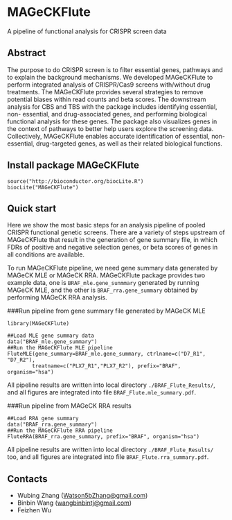 # MAGeCKFlute
A pipeline of functional analysis for CRISPR screen data

## Abstract
The purpose to do CRISPR screen is to filter essential genes, pathways and to explain the background mechanisms. We developed MAGeCKFlute to perform integrated analysis of CRISPR/Cas9 screens with/without drug treatments. The MAGeCKFlute provides several strategies to remove potential biases within read counts and beta scores. The downstream analysis for CBS and TBS with the package includes identifying essential, non- essential, and drug-associated genes, and performing biological functional analysis for these genes. The package also visualizes genes in the context of pathways to better help users explore the screening data. Collectively, MAGeCKFlute enables accurate identification of essential, non-essential, drug-targeted genes, as well as their related biological functions.

## Install package MAGeCKFlute

~~~
source("http://bioconductor.org/biocLite.R")
biocLite("MAGeCKFlute")
~~~

## Quick start
Here we show the most basic steps for an analysis pipeline of pooled
CRISPR functional genetic screens. There are a variety of steps
upstream of MAGeCKFlute that result in the generation of gene summary file, in which FDRs of positive and negative selection genes, or beta scores of genes in all conditions are available. 

To run MAGeCKFlute pipeline, we need gene summary data generated by
MAGeCK MLE or MAGeCK RRA. MAGeCKFlute package provides two example data, one is `BRAF_mle.gene_sunmmary` generated by running MAGeCK MLE, and the other is `BRAF_rra.gene_summary` obtained by performing MAGeCK RRA analysis. 

###Run pipeline from gene summary file generated by MAGeCK MLE  

~~~
library(MAGeCKFlute)##Load MLE gene summary data
data("BRAF_mle.gene_summary")
##Run the MAGeCKFlute MLE pipeline
FluteMLE(gene_summary=BRAF_mle.gene_summary, ctrlname=c("D7_R1", "D7_R2"), 
		treatname=c("PLX7_R1","PLX7_R2"), prefix="BRAF", organism="hsa")
~~~

All pipeline results are written into local directory `./BRAF_Flute_Results/`, and all figures are integrated into file
 `BRAF_Flute.mle_summary.pdf`.

###Run pipeline from MAGeCK RRA results

~~~##Load RRA gene summary
data("BRAF_rra.gene_summary")
##Run the MAGeCKFlute RRA pipeline
FluteRRA(BRAF_rra.gene_summary, prefix="BRAF", organism="hsa")
~~~

All pipeline results are written into local directory `./BRAF_Flute_Results/` too, and all figures are integrated into file  `BRAF_Flute.rra_summary.pdf`.

## Contacts

* Wubing Zhang (Watson5bZhang@gmail.com)
* Binbin Wang (wangbinbintj@gmail.com)
* Feizhen Wu
